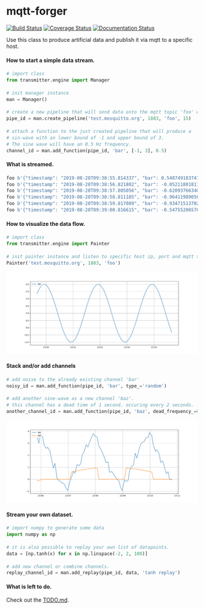 # mqtt-forger
[![Build Status](https://travis-ci.org/frank690/mqtt-forger.svg?branch=master)](https://travis-ci.org/frank690/mqtt-forger)
[![Coverage Status](https://coveralls.io/repos/github/frank690/mqtt-forger/badge.svg?branch=master)](https://coveralls.io/github/frank690/mqtt-forger?branch=master)
[![Documentation Status](https://readthedocs.org/projects/mqtt-forger/badge/?version=latest)](https://mqtt-forger.readthedocs.io/en/latest/?badge=latest)


Use this class to produce artificial data and publish it via mqtt to a specific host.


#### How to start a simple data stream.
~~~py
# import class
from transmitter.engine import Manager

# init manager instance
man = Manager()

# create a new pipeline that will send data onto the mqtt topic 'foo' with 15 Hz.
pipe_id = man.create_pipeline('test.mosquitto.org', 1883, 'foo', 15)

# attach a function to the just created pipeline that will produce a 
# sin-wave with an lower bound of -1 and upper bound of 3.
# The sine wave will have an 0.5 Hz frequency.
channel_id = man.add_function(pipe_id, 'bar', [-1, 3], 0.5)
~~~

#### What is streamed.
~~~py
foo b'{"timestamp": "2019-08-28T09:38:55.814337", "bar": 0.5487491837412708}'
foo b'{"timestamp": "2019-08-28T09:38:56.821802", "bar": -0.052118018113447295}'
foo b'{"timestamp": "2019-08-28T09:38:57.805056", "bar": -0.620937663401906}'
foo b'{"timestamp": "2019-08-28T09:38:58.811185", "bar": -0.9641198905685163}'
foo b'{"timestamp": "2019-08-28T09:38:59.817089", "bar": -0.9347151370201041}'
foo b'{"timestamp": "2019-08-28T09:39:00.816615", "bar": -0.5475520657645743}'
~~~

#### How to visualize the data flow.
~~~py
# import class
from transmitter.engine import Painter

# init painter instance and listen to specific host ip, port and mqtt topic.
Painter('test.mosquitto.org', 1883, 'foo')
~~~

![Single Channel](img/example_1.png)

#### Stack and/or add channels
~~~py
# add noise to the already existing channel 'bar'
noisy_id = man.add_function(pipe_id, 'bar', type_='random')

# add another sine-wave as a new channel 'baz'. 
# this channel has a dead time of 1 second. occuring every 2 seconds.
another_channel_id = man.add_function(pipe_id, 'baz', dead_frequency_=0.5, dead_period_=1)
~~~

![Multiple Channels](img/example_2.png)

#### Stream your own dataset.
~~~py
# import numpy to generate some data
import numpy as np

# it is also possible to replay your own list of datapoints.
data = [np.tanh(x) for x in np.linspace(-2, 2, 100)]

# add new channel or combine channels.
replay_channel_id = man.add_replay(pipe_id, data, 'tanh replay')
~~~

#### What is left to do.
Check out the [TODO.md](https://github.com/frank690/mqtt-forger/blob/master/TODO.md).
